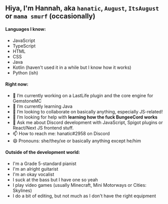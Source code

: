 ## Hiya, I'm Hannah, aka `hanatic`, `August`, `ItsAugust` or `mama smurf` (occasionally)

#### Languages I know:
- JavaScript
- TypeScript
- HTML
- CSS
- Java
- Kotlin (haven't used it in a while but I know how it works)
- Python (ish)

#### Right now:
- 🔭 I’m currently working on a LastLife plugin and the core engine for GemstoneMC
- 🌱 I’m currently learning Java
- 👯 I’m looking to collaborate on basically anything, especially JS-related!
- 🤔 I’m looking for help with **learning how the fuck BungeeCord works**
- 💬 Ask me about Discord development with JavaScript, Spigot plugins or React/Next JS frontend stuff.
- 📫 How to reach me: hanatic#2958 on Discord
- 😄 Pronouns: she/they/xe or basically anything except he/him

#### Outside of the development world:
- I'm a Grade 5-standard pianist
- I'm an alright guitarist
- I'm an okay vocalist
- I suck at the bass but I have one so yeah
- I play video games (usually Minecraft, Mini Motorways or Cities: Skylines)
- I do a bit of editing, but not much as I don't have the right equipment

